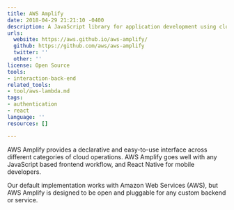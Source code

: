 ```yaml
---
title: AWS Amplify
date: 2018-04-29 21:21:10 -0400
description: A JavaScript library for application development using cloud services.
urls:
  website: https://aws.github.io/aws-amplify/
  github: https://github.com/aws/aws-amplify
  twitter: ''
  other: ''
license: Open Source
tools:
- interaction-back-end
related_tools:
- tool/aws-lambda.md
tags:
- authentication
- react
language: ''
resources: []

---
```

AWS Amplify provides a declarative and easy-to-use interface across different categories of cloud operations. AWS Amplify goes well with any JavaScript based frontend workflow, and React Native for mobile developers.

Our default implementation works with Amazon Web Services (AWS), but AWS Amplify is designed to be open and pluggable for any custom backend or service.
